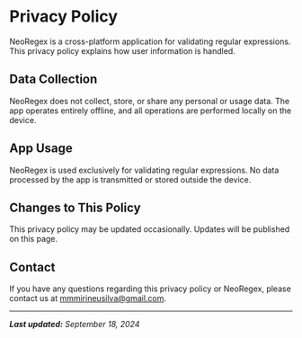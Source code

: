 # Privacy Policy

NeoRegex is a cross-platform application for validating regular expressions. This privacy policy explains how user information is handled.

## **Data Collection**

NeoRegex does not collect, store, or share any personal or usage data. The app operates entirely offline, and all operations are performed locally on the device.

## **App Usage**

NeoRegex is used exclusively for validating regular expressions. No data processed by the app is transmitted or stored outside the device.

## **Changes to This Policy**

This privacy policy may be updated occasionally. Updates will be published on this page.

## **Contact**

If you have any questions regarding this privacy policy or NeoRegex, please contact us at mmmirineusilva@gmail.com.

---

_**Last updated:** September 18, 2024_